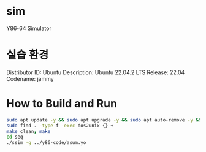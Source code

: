 # sim

Y86-64 Simulator

# 실습 환경

Distributor ID: Ubuntu
Description:    Ubuntu 22.04.2 LTS
Release:        22.04
Codename:       jammy

# How to Build and Run

```bash
sudo apt update -y && sudo apt upgrade -y && sudo apt auto-remove -y && sudo apt install dos2unix tcl tcl-dev tk tk-dev flex bison -y
sudo find . -type f -exec dos2unix {} +
make clean; make
cd seq
./ssim -g ../y86-code/asum.yo
```
